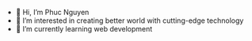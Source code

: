 - 👋 Hi, I’m Phuc Nguyen
- 👀 I’m interested in creating better world with cutting-edge technology
- 🌱 I’m currently learning web development

<!---
ntp-nguyen/ntp-nguyen is a ✨ special ✨ repository because its `README.md` (this file) appears on your GitHub profile.
You can click the Preview link to take a look at your changes.
--->
